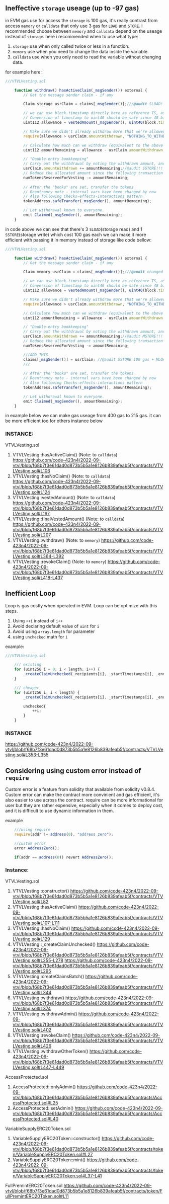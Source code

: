 ## Ineffective `storage` useage (up to -97 gas)

in EVM gas use for access the `storage` is 100 gas, it's really contrast from access `memory` or `calldata` that only use 3 gas for `LOAD` and `STORE`. i recommended choose between `memory` and `calldata` depend on the useage instead of `storage`. here i recommended when to use what type:

1. `storage` use when only called twice or less in a function.
2. `memory` use when you need to change the data inside the variable.
3. `calldata` use when you only need to read the variable without changing data. 

for example here:
```js
///VTVLVesting.sol

    function withdraw() hasActiveClaim(_msgSender()) external {
        // Get the message sender claim - if any

        Claim storage usrClaim = claims[_msgSender()];///@audit SLOAD!!!

        // we can use block.timestamp directly here as reference TS, as the function itself will make sure to cap it to endTimestamp
        // Conversion of timestamp to uint40 should be safe since 48 bit allows for a lot of years.
        uint112 allowance = vestedAmount(_msgSender(), uint40(block.timestamp));

        // Make sure we didn't already withdraw more that we're allowed.
        require(allowance > usrClaim.amountWithdrawn, "NOTHING_TO_WITHDRAW"); //@audit SLOAD!!!

        // Calculate how much can we withdraw (equivalent to the above inequality)
        uint112 amountRemaining = allowance - usrClaim.amountWithdrawn;//@audit SLOAD!!!

        // "Double-entry bookkeeping"
        // Carry out the withdrawal by noting the withdrawn amount, and by transferring the tokens.
        usrClaim.amountWithdrawn += amountRemaining;//@audit SSTORE!!!
        // Reduce the allocated amount since the following transaction pays out so the "debt" gets reduced
        numTokensReservedForVesting -= amountRemaining;
        
        // After the "books" are set, transfer the tokens
        // Reentrancy note - internal vars have been changed by now
        // Also following Checks-effects-interactions pattern
        tokenAddress.safeTransfer(_msgSender(), amountRemaining);

        // Let withdrawal known to everyone.
        emit Claimed(_msgSender(), amountRemaining);
    }

```

in code above we can see that there's 3 `SLOAD`(storage read) and 1 `SSTORE`(storage write) which cost 100 gas each we can make it more efficient with passing it in memory instead of storage like code bellow:

```js 
///VTVLVesting.sol

    function withdraw() hasActiveClaim(_msgSender()) external {
        // Get the message sender claim - if any

        Claim memory usrClaim = claims[_msgSender()];///@audit changed to memory SLOAD 100 gas + MSTORE 3 gas 

        // we can use block.timestamp directly here as reference TS, as the function itself will make sure to cap it to endTimestamp
        // Conversion of timestamp to uint40 should be safe since 48 bit allows for a lot of years.
        uint112 allowance = vestedAmount(_msgSender(), uint40(block.timestamp));

        // Make sure we didn't already withdraw more that we're allowed.
        require(allowance > usrClaim.amountWithdrawn, "NOTHING_TO_WITHDRAW"); //@audit MLOAD!!! 3 gas

        // Calculate how much can we withdraw (equivalent to the above inequality)
        uint112 amountRemaining = allowance - usrClaim.amountWithdrawn;//@audit MLOAD!!! 3 gas

        // "Double-entry bookkeeping"
        // Carry out the withdrawal by noting the withdrawn amount, and by transferring the tokens.
        usrClaim.amountWithdrawn += amountRemaining;//@audit MSTORE!!! 3 gas 
        // Reduce the allocated amount since the following transaction pays out so the "debt" gets reduced
        numTokensReservedForVesting -= amountRemaining;

        ///ADD THIS 
        claims[_msgSender()] = usrClaim; //@audit SSTORE 100 gas + MLOAD 3 gas
        ///
        
        // After the "books" are set, transfer the tokens
        // Reentrancy note - internal vars have been changed by now
        // Also following Checks-effects-interactions pattern
        tokenAddress.safeTransfer(_msgSender(), amountRemaining);

        // Let withdrawal known to everyone.
        emit Claimed(_msgSender(), amountRemaining);
    }
```

in example below we can make gas useage from 400 gas to 215 gas. it can be more efficient too for others instance below

### INSTANCE:
VTVLVesting.sol

1. VTVLVesting::hasActiveClaim() (Note: to `calldata`)
https://github.com/code-423n4/2022-09-vtvl/blob/f68b7f3e61dad0d873b5b5a1e8126b839afeab5f/contracts/VTVLVesting.sol#L106
2. VTVLVesting::hasNoClaim() (Note: to `calldata`)
https://github.com/code-423n4/2022-09-vtvl/blob/f68b7f3e61dad0d873b5b5a1e8126b839afeab5f/contracts/VTVLVesting.sol#L124
3. VTVLVesting::vestedAmount() (Note: to `calldata`)
https://github.com/code-423n4/2022-09-vtvl/blob/f68b7f3e61dad0d873b5b5a1e8126b839afeab5f/contracts/VTVLVesting.sol#L197
4. VTVLVesting::finalVestedAmount() (Note: to `calldata`)
https://github.com/code-423n4/2022-09-vtvl/blob/f68b7f3e61dad0d873b5b5a1e8126b839afeab5f/contracts/VTVLVesting.sol#L207
5. VTVLVesting::withdraw() (Note: to `memory`)
https://github.com/code-423n4/2022-09-vtvl/blob/f68b7f3e61dad0d873b5b5a1e8126b839afeab5f/contracts/VTVLVesting.sol#L364-L392
6. VTVLVesting::revokeClaim() (Note: to `memory`)
https://github.com/code-423n4/2022-09-vtvl/blob/f68b7f3e61dad0d873b5b5a1e8126b839afeab5f/contracts/VTVLVesting.sol#L418-L437

## Inefficient Loop 

Loop is gas costly when operated in EVM. Loop can be optimize with this steps. 
1. Using `++i` instead of `i++` 
2. Avoid declaring default value of `uint` for `i`
3. Avoid using `array.length` for parameter 
4. using `unchecked` math for `i`

example: 
```js 
///VTVLVesting.sol 

    /// existing 
    for (uint256 i = 0; i < length; i++) {
        _createClaimUnchecked(_recipients[i], _startTimestamps[i], _endTimestamps[i], _cliffReleaseTimestamps[i], _releaseIntervalsSecs[i], _linearVestAmounts[i], _cliffAmounts[i]);
    }

    /// cheaper
    for (uint256 i; i < length) {
        _createClaimUnchecked(_recipients[i], _startTimestamps[i], _endTimestamps[i], _cliffReleaseTimestamps[i], _releaseIntervalsSecs[i], _linearVestAmounts[i], _cliffAmounts[i]);

        unchecked{
            ++i;
        }
    }
```

### INSTANCE
https://github.com/code-423n4/2022-09-vtvl/blob/f68b7f3e61dad0d873b5b5a1e8126b839afeab5f/contracts/VTVLVesting.sol#L353-L355

## Considering using custom error instead of `require`

Custom error is a feature from solidity that available from solidity v0.8.4. Custom error can make the contract more convinient and gas efficient, it's also easier to use across the contract. require can be more informational for user but they are rather expensive, especially when it comes to deploy cost, and it is difficult to use dynamic information in them.

example
```js
    ///using require
    require(addr != address(0), "address zero");

    //custom error
    error AddressZero();

    if(addr == address(0)) revert AddressZero();

```

### Instance:
VTVLVesting.sol
1. VTVLVesting::constructor()
https://github.com/code-423n4/2022-09-vtvl/blob/f68b7f3e61dad0d873b5b5a1e8126b839afeab5f/contracts/VTVLVesting.sol#L82
2. VTVLVesting::hasActiveClaim()
https://github.com/code-423n4/2022-09-vtvl/blob/f68b7f3e61dad0d873b5b5a1e8126b839afeab5f/contracts/VTVLVesting.sol#L107-L111
3. VTVLVesting::hasNoClaim()
https://github.com/code-423n4/2022-09-vtvl/blob/f68b7f3e61dad0d873b5b5a1e8126b839afeab5f/contracts/VTVLVesting.sol#L129
4. VTVLVesting::_createClaimUnchecked()
https://github.com/code-423n4/2022-09-vtvl/blob/f68b7f3e61dad0d873b5b5a1e8126b839afeab5f/contracts/VTVLVesting.sol#L255-L278
https://github.com/code-423n4/2022-09-vtvl/blob/f68b7f3e61dad0d873b5b5a1e8126b839afeab5f/contracts/VTVLVesting.sol#L295
5. VTVLVesting::createClaimsBatch()
https://github.com/code-423n4/2022-09-vtvl/blob/f68b7f3e61dad0d873b5b5a1e8126b839afeab5f/contracts/VTVLVesting.sol#L344
6. VTVLVesting::withdraw()
https://github.com/code-423n4/2022-09-vtvl/blob/f68b7f3e61dad0d873b5b5a1e8126b839afeab5f/contracts/VTVLVesting.sol#L374
7. VTVLVesting::withdrawAdmin()
https://github.com/code-423n4/2022-09-vtvl/blob/f68b7f3e61dad0d873b5b5a1e8126b839afeab5f/contracts/VTVLVesting.sol#L402
8. VTVLVesting::revokeClaim()
https://github.com/code-423n4/2022-09-vtvl/blob/f68b7f3e61dad0d873b5b5a1e8126b839afeab5f/contracts/VTVLVesting.sol#L426
9. VTVLVesting::withdrawOtherToken()
https://github.com/code-423n4/2022-09-vtvl/blob/f68b7f3e61dad0d873b5b5a1e8126b839afeab5f/contracts/VTVLVesting.sol#L447-L449

AccessProtected.sol
1. AccessProtected::onlyAdmin()
https://github.com/code-423n4/2022-09-vtvl/blob/f68b7f3e61dad0d873b5b5a1e8126b839afeab5f/contracts/AccessProtected.sol#L25
2. AccessProtected::setAdmin()
https://github.com/code-423n4/2022-09-vtvl/blob/f68b7f3e61dad0d873b5b5a1e8126b839afeab5f/contracts/AccessProtected.sol#L40

VariableSupplyERC20Token.sol
1. VariableSupplyERC20Token::constructor()
https://github.com/code-423n4/2022-09-vtvl/blob/f68b7f3e61dad0d873b5b5a1e8126b839afeab5f/contracts/token/VariableSupplyERC20Token.sol#L27
2. VariableSupplyERC20Token::mint()
https://github.com/code-423n4/2022-09-vtvl/blob/f68b7f3e61dad0d873b5b5a1e8126b839afeab5f/contracts/token/VariableSupplyERC20Token.sol#L37-L41

FullPremintERC20Token.sol
https://github.com/code-423n4/2022-09-vtvl/blob/f68b7f3e61dad0d873b5b5a1e8126b839afeab5f/contracts/token/FullPremintERC20Token.sol#L11

